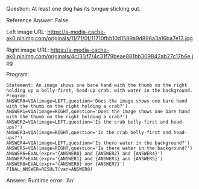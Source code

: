 Question: At least one dog has its tongue sticking out.

Reference Answer: False

Left image URL: https://s-media-cache-ak0.pinimg.com/originals/11/71/0f/11710fbb10d1589a9d896a3a16ba7e13.jpg

Right image URL: https://s-media-cache-ak0.pinimg.com/originals/4c/31/f7/4c31f79beae881bb309842ab27c17b6e.jpg

Program:

```
Statement: An image shows one bare hand with the thumb on the right holding up a belly-first, head-up crab, with water in the background.
Program:
ANSWER0=VQA(image=LEFT,question='Does the image shows one bare hand with the thumb on the right holding a crab?')
ANSWER1=VQA(image=RIGHT,question='Does the image shows one bare hand with the thumb on the right holding a crab?')
ANSWER2=VQA(image=LEFT,question='Is the crab belly-first and head-ups?')
ANSWER3=VQA(image=RIGHT,question='Is the crab belly-first and head-ups?')
ANSWER4=VQA(image=LEFT,question='Is there water in the background?')
ANSWER5=VQA(image=RIGHT,question='Is there water in the background?')
ANSWER6=EVAL(expr='{ANSWER0} and {ANSWER2} and {ANSWER4}')
ANSWER7=EVAL(expr='{ANSWER1} and {ANSWER3} and {ANSWER5}')
ANSWER8=EVAL(expr='{ANSWER6} xor {ANSWER7}')
FINAL_ANSWER=RESULT(var=ANSWER8)
```
Answer: Runtime error: 'An'


